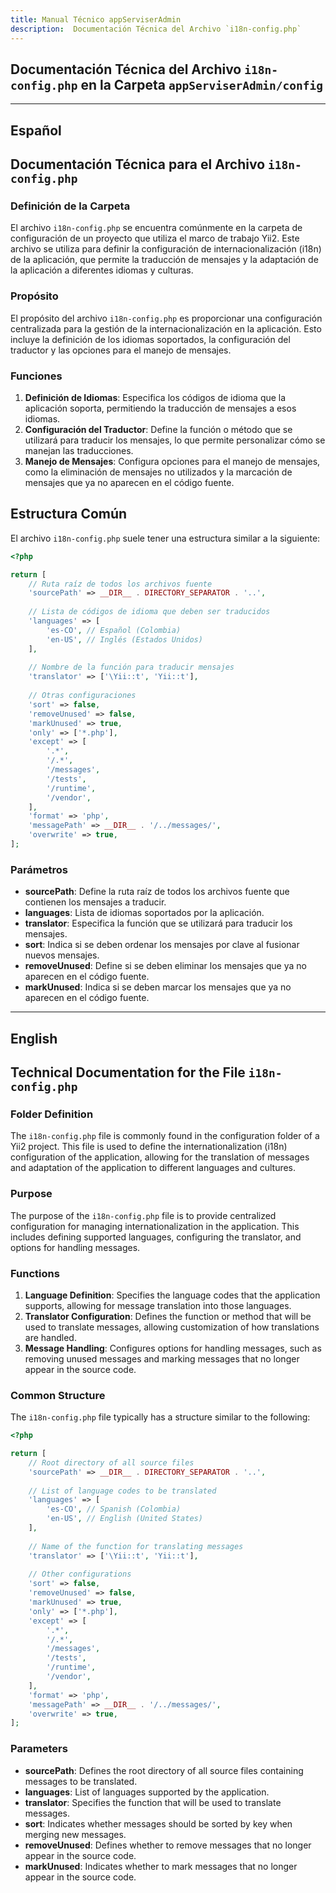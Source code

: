 ```yaml
---
title: Manual Técnico appServiserAdmin
description:  Documentación Técnica del Archivo `i18n-config.php`
---
```


## Documentación Técnica del Archivo `i18n-config.php` en la Carpeta `appServiserAdmin/config`

---

## Español

## Documentación Técnica para el Archivo `i18n-config.php`

### Definición de la Carpeta
El archivo `i18n-config.php` se encuentra comúnmente en la carpeta de configuración de un proyecto que utiliza el marco de trabajo Yii2. Este archivo se utiliza para definir la configuración de internacionalización (i18n) de la aplicación, que permite la traducción de mensajes y la adaptación de la aplicación a diferentes idiomas y culturas.

### Propósito
El propósito del archivo `i18n-config.php` es proporcionar una configuración centralizada para la gestión de la internacionalización en la aplicación. Esto incluye la definición de los idiomas soportados, la configuración del traductor y las opciones para el manejo de mensajes.

### Funciones

1. **Definición de Idiomas**: Especifica los códigos de idioma que la aplicación soporta, permitiendo la traducción de mensajes a esos idiomas.
2. **Configuración del Traductor**: Define la función o método que se utilizará para traducir los mensajes, lo que permite personalizar cómo se manejan las traducciones.
3. **Manejo de Mensajes**: Configura opciones para el manejo de mensajes, como la eliminación de mensajes no utilizados y la marcación de mensajes que ya no aparecen en el código fuente.

## Estructura Común

El archivo `i18n-config.php` suele tener una estructura similar a la siguiente:

```php
<?php

return [
    // Ruta raíz de todos los archivos fuente
    'sourcePath' => __DIR__ . DIRECTORY_SEPARATOR . '..',
    
    // Lista de códigos de idioma que deben ser traducidos
    'languages' => [
        'es-CO', // Español (Colombia)
        'en-US', // Inglés (Estados Unidos)
    ],
    
    // Nombre de la función para traducir mensajes
    'translator' => ['\Yii::t', 'Yii::t'],
    
    // Otras configuraciones
    'sort' => false,
    'removeUnused' => false,
    'markUnused' => true,
    'only' => ['*.php'],
    'except' => [
        '.*',
        '/.*',
        '/messages',
        '/tests',
        '/runtime',
        '/vendor',
    ],
    'format' => 'php',
    'messagePath' => __DIR__ . '/../messages/',
    'overwrite' => true,
];
```

### Parámetros

- **sourcePath**: Define la ruta raíz de todos los archivos fuente que contienen los mensajes a traducir.
- **languages**: Lista de idiomas soportados por la aplicación.
- **translator**: Especifica la función que se utilizará para traducir los mensajes.
- **sort**: Indica si se deben ordenar los mensajes por clave al fusionar nuevos mensajes.
- **removeUnused**: Define si se deben eliminar los mensajes que ya no aparecen en el código fuente.
- **markUnused**: Indica si se deben marcar los mensajes que ya no aparecen en el código fuente.

---

## English

## Technical Documentation for the File `i18n-config.php`

### Folder Definition
The `i18n-config.php` file is commonly found in the configuration folder of a Yii2 project. This file is used to define the internationalization (i18n) configuration of the application, allowing for the translation of messages and adaptation of the application to different languages and cultures.

### Purpose
The purpose of the `i18n-config.php` file is to provide centralized configuration for managing internationalization in the application. This includes defining supported languages, configuring the translator, and options for handling messages.

### Functions

1. **Language Definition**: Specifies the language codes that the application supports, allowing for message translation into those languages.
2. **Translator Configuration**: Defines the function or method that will be used to translate messages, allowing customization of how translations are handled.
3. **Message Handling**: Configures options for handling messages, such as removing unused messages and marking messages that no longer appear in the source code.

### Common Structure

The `i18n-config.php` file typically has a structure similar to the following:

```php
<?php

return [
    // Root directory of all source files
    'sourcePath' => __DIR__ . DIRECTORY_SEPARATOR . '..',
    
    // List of language codes to be translated
    'languages' => [
        'es-CO', // Spanish (Colombia)
        'en-US', // English (United States)
    ],
    
    // Name of the function for translating messages
    'translator' => ['\Yii::t', 'Yii::t'],
    
    // Other configurations
    'sort' => false,
    'removeUnused' => false,
    'markUnused' => true,
    'only' => ['*.php'],
    'except' => [
        '.*',
        '/.*',
        '/messages',
        '/tests',
        '/runtime',
        '/vendor',
    ],
    'format' => 'php',
    'messagePath' => __DIR__ . '/../messages/',
    'overwrite' => true,
];
```

### Parameters

- **sourcePath**: Defines the root directory of all source files containing messages to be translated.
- **languages**: List of languages supported by the application.
- **translator**: Specifies the function that will be used to translate messages.
- **sort**: Indicates whether messages should be sorted by key when merging new messages.
- **removeUnused**: Defines whether to remove messages that no longer appear in the source code.
- **markUnused**: Indicates whether to mark messages that no longer appear in the source code.
